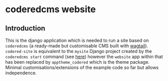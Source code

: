# coderedcms website

## Introduction

This is the django application which is needed to run a site based on `coderedcms` (a ready-made but customisable CMS built with [wagtail](https://wagtail.io)). `codered-site` is equivalent to the `mysite` Django project created by the `coderedcms start` command (see [here](https://github.com/coderedcorp/coderedcms)) however the `website` app within that has been replaced by `apptheme_codered` which is the theme package. Minimal customisations/extensions of the example code so far but allows independence.
